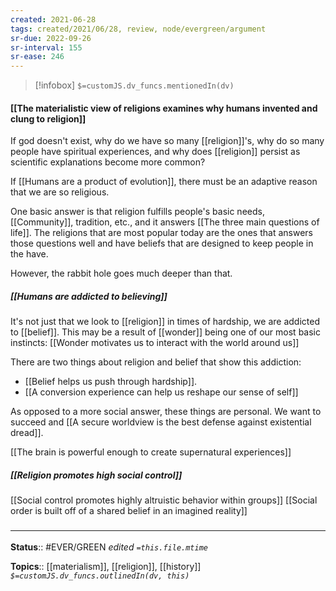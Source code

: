 ```yaml
---
created: 2021-06-28
tags: created/2021/06/28, review, node/evergreen/argument
sr-due: 2022-09-26
sr-interval: 155
sr-ease: 246
---
```

> [!infobox]
`$=customJS.dv_funcs.mentionedIn(dv)`

#### [[The materialistic view of religions examines why humans invented and clung to religion]] 

If god doesn't exist,
why do we have so many [[religion]]'s,
why do so many people have spiritual experiences,
and why does [[religion]] persist as scientific explanations become more common?

If [[Humans are a product of evolution]], there must be an adaptive reason that we are so religious.

One basic answer is that
religion fulfills people's basic needs, [[Community]], tradition, etc., and it answers [[The three main questions of life]]. The religions that are most popular today are the ones that answers those questions well and have beliefs that are designed to keep people in the have. 

However, the rabbit hole goes much deeper than that.

##### [[Humans are addicted to believing]]
It's not just that we look to [[religion]] in times of hardship, we are addicted to [[belief]]. 
This may be a result of [[wonder]] being one of our most basic instincts:
[[Wonder motivates us to interact with the world around us]]

There are two things about religion and belief that show this addiction:
- [[Belief helps us push through hardship]].
- [[A conversion experience can help us reshape our sense of self]]

As opposed to a more social answer, these things are personal. We want to succeed and [[A secure worldview is the best defense against existential dread]].

[[The brain is powerful enough to create supernatural experiences]]

##### [[Religion promotes high social control]]
[[Social control promotes highly altruistic behavior within groups]]
[[Social order is built off of a shared belief in an imagined reality]]

### <hr class="footnote"/>

**Status**:: #EVER/GREEN 
*edited `=this.file.mtime`*

**Topics**:: [[materialism]], [[religion]], [[history]]
*`$=customJS.dv_funcs.outlinedIn(dv, this)`*

